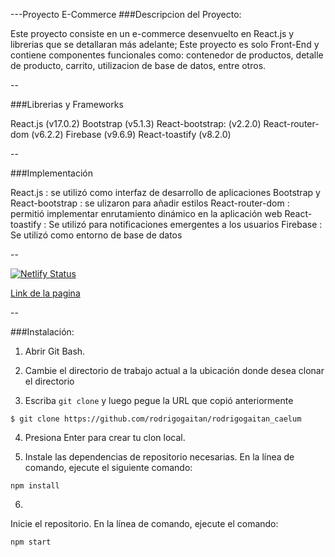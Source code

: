 ---Proyecto E-Commerce
###Descripcion del Proyecto:

Este proyecto consiste en un e-commerce desenvuelto en React.js y librerias que se detallaran más adelante; Este proyecto es solo Front-End y contiene componentes funcionales como: contenedor de productos, detalle de producto, carrito, utilizacion de base de datos, entre otros. 

--

###Librerias y Frameworks

React.js (v17.0.2)
Bootstrap (v5.1.3)
React-bootstrap: (v2.2.0)
React-router-dom (v6.2.2)
Firebase (v9.6.9)
React-toastify (v8.2.0)

--

###Implementación

React.js : se utilizó como interfaz de desarrollo de aplicaciones
Bootstrap y React-bootstrap : se ulizaron para añadir estilos
React-router-dom : permitió implementar enrutamiento dinámico en la aplicación web
React-toastify : Se utilizó para notificaciones emergentes a los usuarios
Firebase : Se utilizó como entorno de base de datos 

--

[![Netlify Status](https://api.netlify.com/api/v1/badges/eb21a8e5-8682-4512-bbf7-7243629e4f9e/deploy-status)](https://app.netlify.com/sites/earnest-palmier-019211/deploys)

[Link de la pagina](https://earnest-palmier-019211.netlify.app/)

--

###Instalación:

1. Abrir Git Bash.

2. Cambie el directorio de trabajo actual a la ubicación donde desea clonar el directorio

3. Escriba `git clone` y luego pegue la URL que copió anteriormente
~~~
$ git clone https://github.com/rodrigogaitan/rodrigogaitan_caelum
~~~
4. Presiona Enter para crear tu clon local.

5. Instale las dependencias de repositorio necesarias. En la línea de comando, ejecute el siguiente comando:
~~~
npm install
~~~
6. 
Inicie el repositorio. En la línea de comando, ejecute el comando:
~~~
npm start
~~~